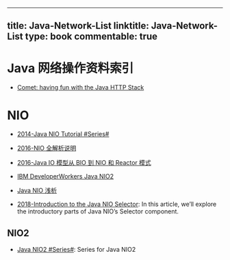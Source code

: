 
---
title: Java-Network-List
linktitle: Java-Network-List
type: book
commentable: true
---

# Java 网络操作资料索引

- [Comet: having fun with the Java HTTP Stack](http://6me.us/AB7)

# NIO

- [2014-Java NIO Tutorial #Series#](http://tutorials.jenkov.com/java-nio/index.html)

- [2016-NIO 全解析说明](http://zoeminghong.github.io/2016/06/12/nio20160612/)

- [2016-Java IO 模型从 BIO 到 NIO 和 Reactor 模式](http://www.jasongj.com/java/nio_reactor/)

- [IBM DeveloperWorkers Java NIO2](https://www.ibm.com/developerworks/cn/java/j-nio2-1/)

- [Java NIO 浅析](https://zhuanlan.zhihu.com/p/23488863)

- [2018-Introduction to the Java NIO Selector](http://www.baeldung.com/java-nio-selector): In this article, we’ll explore the introductory parts of Java NIO’s Selector component.

## NIO2

- [Java NIO2 #Series#](https://www.baeldung.com/?s=NIO2): Series for Java NIO2

    